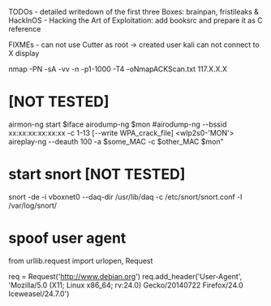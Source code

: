 TODOs 
    - detailed writedown of the first three Boxes: brainpan, fristileaks & HackInOS
    - Hacking the Art of Exploitation: add booksrc and prepare it as C reference

FIXMEs
    - can not use Cutter as root -> created user kali can not connect to X display


nmap -PN -sA -vv -n -p1-1000 -T4 -oNmapACKScan.txt 117.X.X.X

# [NOT TESTED]
airmon-ng start $iface
airodump-ng $mon
#airodump-ng --bssid xx:xx:xx:xx:xx:xx -c 1-13 [--write WPA_crack_file] <wlp2s0-'MON'>
aireplay-ng --deauth 100 -a $some_MAC -c $other_MAC $mon"

# start snort [NOT TESTED]
snort -de -i vboxnet0 --daq-dir /usr/lib/daq -c /etc/snort/snort.conf -l /var/log/snort/

# spoof user agent
from urllib.request import urlopen, Request

req = Request('http://www.debian.org')
req.add_header('User-Agent', 'Mozilla/5.0 (X11; Linux x86_64; 
  rv:24.0) Gecko/20140722 Firefox/24.0 Iceweasel/24.7.0')
